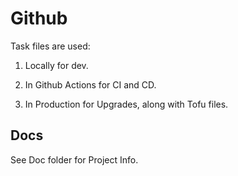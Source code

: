 # Github

Task files are used:

1. Locally for dev.

2. In Github Actions for CI and CD.

3. In Production for Upgrades, along with Tofu files.

## Docs

See Doc folder for Project Info.